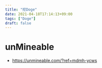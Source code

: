 ```yaml
---
title: "挖Doge"
date: 2021-04-18T17:14:13+09:00
tags: ["Doge"]
draft: false
---
```


# unMineable 
- https://unmineable.com/?ref=mdmh-ycws


